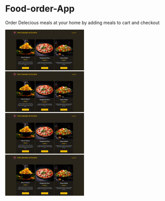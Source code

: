 # Food-order-App
Order Delecious meals at your home by adding meals to cart and checkout

<img src="https://github.com/NandanPrasad25/Food-order-App/blob/master/src/assets/Foodeorder-1.png" width="50%"/>  <img src="https://github.com/NandanPrasad25/Food-order-App/blob/master/src/assets/Foodeorder-1.png" width="50%"/>  <img src="https://github.com/NandanPrasad25/Food-order-App/blob/master/src/assets/Foodeorder-1.png" width="50%"/>  <img src="https://github.com/NandanPrasad25/Food-order-App/blob/master/src/assets/Foodeorder-1.png" width="50%"/>
